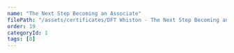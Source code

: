 ```yaml
---
name: "The Next Step Becoming an Associate"
filePath: "/assets/certificates/DFT Whiston - The Next Step Becoming an Associate.pdf"
order: 19
categoryId: 1
tags: [8]
---
```

